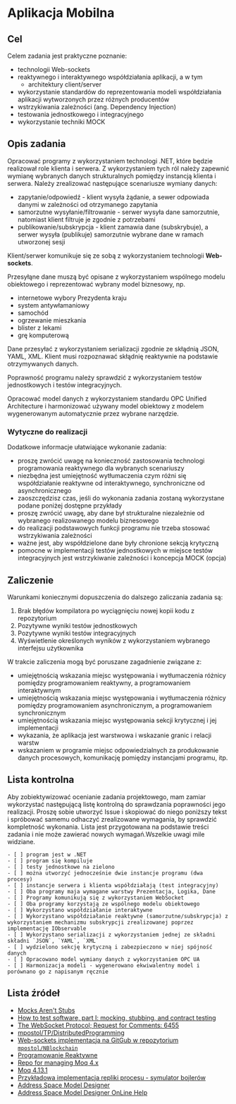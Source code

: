 # Aplikacja Mobilna

## Cel

Celem zadania jest praktyczne poznanie:

- technologii Web-sockets
- reaktywnego i interaktywnego współdziałania aplikacji, a w tym
  - architektury client/server
- wykorzystanie standardów do reprezentowania modeli współdziałania aplikacji wytworzonych przez różnych producentów
- wstrzykiwania zależności (ang. Dependency Injection)
- testowania jednostkowego i integracyjnego
- wykorzystanie techniki MOCK

## Opis zadania

Opracować programy z wykorzystaniem technologi .NET, które będzie realizował role klienta i serwera. Z wykorzystaniem tych ról należy zapewnić wymianę wybranych danych strukturalnych pomiędzy instancją klienta i serwera. Należy zrealizować następujące  scenariusze wymiany danych:

- zapytanie/odpowiedź - klient wysyła żądanie, a sewer odpowiada danymi w zależności od otrzymanego zapytania
- samorzutne wysyłanie/filtrowanie - serwer  wysyła dane samorzutnie, natomiast klient filtruje je zgodnie z potrzebami
- publikowanie/subskrypcja - klient zamawia dane (subskrybuje), a serwer wysyła (publikuje) samorzutnie wybrane dane w ramach utworzonej sesji

Klient/serwer komunikuje się ze sobą z wykorzystaniem technologii **Web-sockets**.

Przesyłąne dane muszą być opisane z wykorzystaniem wspólnego modelu obiektowego i reprezentować wybrany model biznesowy, np.

- internetowe wybory Prezydenta kraju
- system antywłamaniowy
- samochód
- ogrzewanie mieszkania
- blister z lekami
- grę komputerową

Dane przesyłać z wykorzystaniem serializacji zgodnie ze skłądnią JSON, YAML, XML. Klient musi rozpoznawać skłądnię reaktywnie na podstawie otrzymywanych danych.

Poprawność programu należy sprawdzić z wykorzystaniem testów jednostkowych i testów integracyjnych.

Opracować model danych z wykorzystaniem standardu OPC Unified Architecture i harmonizować używany model obiektowy z modelem wygenerowanym automatycznie przez wybrane narzędzie.

### Wytyczne do realizacji

Dodatkowe informacje ułatwiające wykonanie zadania:

- proszę zwrócić uwagę na konieczność zastosowania technologi programowania reaktywnego dla wybranych scenariuszy
- niezbędna jest umiejętność wytłumaczenia czym różni się współdziałanie reaktywne od interaktywnego, synchroniczne od asynchronicznego
- zaoszczędzisz czas, jeśli do wykonania zadania zostaną wykorzystane podane poniżej dostępne przykłady
- proszę zwrócić uwagę, aby dane był strukturalne niezależnie od wybranego realizowanego modelu biznesowego
- do realizacji podstawowych funkcji programu nie trzeba stosować wstrzykiwania zależności
- ważne jest, aby współdzielone dane były chronione sekcją krytyczną
- pomocne w implementacji testów jednostkowych w miejsce testów integracyjnych jest wstrzykiwanie zależności i koncepcja MOCK (opcja)

## Zaliczenie

Warunkami koniecznymi dopuszczenia do dalszego zaliczania zadania są:

1. Brak błędów kompilatora po wyciągnięciu nowej kopii kodu z repozytorium
1. Pozytywne wyniki testów jednostkowych
1. Pozytywne wyniki testów integracyjnych
1. Wyświetlenie określonych wyników z wykorzystaniem wybranego interfejsu użytkownika

W trakcie zaliczenia mogą być poruszane zagadnienie związane z:

- umiejętnością wskazania miejsc występowania i wytłumaczenia różnicy pomiędzy programowaniem reaktywny, a programowaniem interaktywnym
- umiejętnością wskazania miejsc występowania i wytłumaczenia różnicy pomiędzy programowaniem asynchronicznym, a programowaniem synchronicznym
- umiejętnością wskazania miejsc występowania sekcji krytycznej i jej implementacji
- wykazania, że aplikacja jest warstwowa i wskazanie granic i relacji warstw
- wskazaniem w programie miejsc odpowiedzialnych za produkowanie danych procesowych, komunikację pomiędzy instancjami programu, itp.

## Lista kontrolna

Aby zobiektywizować ocenianie zadania projektowego, mam zamiar wykorzystać następującą listę kontrolną do sprawdzania poprawności jego realizacji. Proszę sobie utworzyć Issue i skopiować do niego poniższy tekst i spróbować samemu odhaczyć zrealizowane wymagania, by sprawdzić kompletność wykonania. Lista jest przygotowana na podstawie treści zadania i nie może zawierać nowych wymagań.Wszelkie uwagi mile widziane.

```TXT
- [ ] program jest w .NET
- [ ] program się kompiluje
- [ ] testy jednostkowe na zielono
- [ ] można utworzyć jednocześnie dwie instancje programu (dwa procesy)
- [ ] instancje serwera i klienta współdziałają (test integracyjny)
- [ ] Oba programy maja wymagane warstwy Prezentacja, Logika, Dane
- [ ] Programy komunikują się z wykorzystaniem WebSocket
- [ ] Oba programy korzystają ze wspólnego modelu obiektowego
- [ ] Wykorzystano współdziałanie interaktywne
- [ ] Wykorzystano współdziałanie reaktywne (samorzutne/subskrypcja) z wykorzystaniem mechanizmu subskrypcji zrealizowanej poprzez implementację IObservable
- [ ] Wykorzystano serializacji z wykorzystaniem jednej ze składni składni `JSON`, `YAML`, `XML`
- [ ] wydzielono sekcję krytyczną i zabezpieczono w niej spójność danych
- [ ] Opracowano model wymiany danych z wykorzystaniem OPC UA
- [ ] Harmonizacja modeli - wygenerowano ekwiwalentny model i porównano go z napisanym ręcznie
```

## Lista źródeł

- [Mocks Aren't Stubs](https://martinfowler.com/articles/mocksArentStubs.html)
- [How to test software, part I: mocking, stubbing, and contract testing](https://circleci.com/blog/how-to-test-software-part-i-mocking-stubbing-and-contract-testing/?gclid=Cj0KCQiAkePyBRCEARIsAMy5ScunlfHQKu8LF1w4pG9d4P10ChGBpIv8YNgJklqj0rOYGb3p7-kNe8saAjZYEALw_wcB)
- [The WebSocket Protocol; Request for Comments: 6455](https://tools.ietf.org/html/rfc6455)
- [mpostol/TP/DistributedProgramming](https://github.com/mpostol/TP/tree/master/DistributedProgramming)
- [Web-sockets implementacja na GitGub w repozytorium `mpostol/NBlockchain`](https://github.com/mpostol/NBlockchain)
- [Programowanie Reaktywne](https://github.com/mpostol/TP/tree/master/AdaptiveProgramming/ConcurrentProgramming)
- [Repo for managing Moq 4.x](https://github.com/moq/moq4)
- [Moq 4.13.1](https://www.nuget.org/packages/Moq/4.13.1)
- [Przykładowa implementacja repliki procesu - symulator bojlerów](https://github.com/mpostol/OPC-UA-OOI/tree/master/Networking/Simulator.Boiler)
- [Address Space Model Designer](https://github.com/mpostol/ASMD/releases)
- [Address Space Model Designer OnLine Help](https://commsvr-com.github.io/Documentation/ModelDesigner/html/a2d55988-b59a-4a87-95b9-933f6bbdf5bd.htm)
